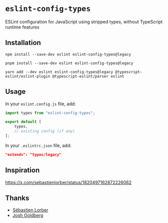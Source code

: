 # `eslint-config-types`

ESLint configuration for JavaScript using stripped types, without TypeScript
runtime features

## Installation

```
npm install --save-dev eslint eslint-config-types@legacy
```

```
pnpm install --save-dev eslint eslint-config-types@legacy
```

```
yarn add --dev eslint eslint-config-types@legacy @typescript-eslint/eslint-plugin @typescript-eslint/parser eslint
```

## Usage

In your `eslint.config.js` file, add:

```js
import types from "eslint-config-types";

export default [
	types,
	// existing config (if any)
];
```

In your `.eslintrc.json` file, add:

```json
"extends": "types/legacy"
```

## Inspiration

https://x.com/sebastienlorber/status/1820497162872226062

## Thanks

- [Sébastien Lorber](https://github.com/slorber)
- [Josh Goldberg](https://github.com/JoshuaKGoldberg)
